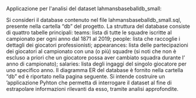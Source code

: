 Applicazione per l'analisi del dataset lahmansbaseballdb_small:

Si consideri il database contenuto nel file lahmansbaseballdb_small.sql, presente nella cartella “db” del progetto.
La struttura del database consiste di quattro tabelle principali: teams: lista di tutte le squadre iscritte al campionato
per ogni anno dal 1871 al 2019; people: lista che raccoglie i dettagli dei giocatori professionisti; appearances: lista delle
partecipazioni dei giocatori al campionato con una (o più) squadre (si noti che non è escluso a priori che un giocatore
possa aver cambiato squadra durante l’
anno di campionato); salaries: lista degli ingaggi del singolo giocatore per uno
specifico anno. Il diagramma ER del database è fornito nella cartella “db” ed è riportato nella pagina seguente.
Si intende costruire un
’applicazione Pyhton che permetta di interrogare il dataset al fine di estrapolare informazioni rilevanti da esso, tramite analisi approfondite.
